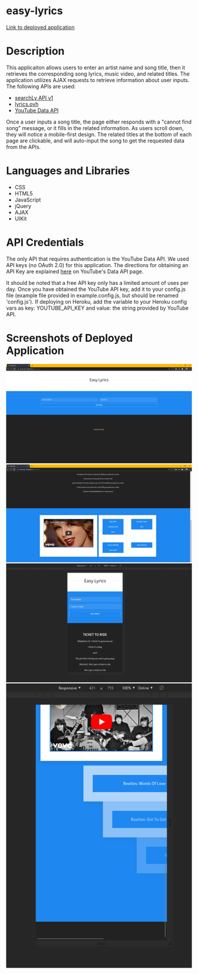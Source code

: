 # easy-lyrics

[Link to deployed application](https://hidden-journey-42969.herokuapp.com/)

# Description
This applicaiton allows users to enter an artist name and song title, then it retrieves the corresponding song lyrics, music video, and related titles. The application utilizes AJAX requests to retrieve information about user inputs. The following APIs are used:

* [searchLy API v1](https://searchly.asuarez.dev/docs/v1)
* [lyrics.ovh](https://lyricsovh.docs.apiary.io/#)
* [YouTube Data API](https://developers.google.com/youtube/v3)

Once a user inputs a song title, the page either responds with a "cannot find song" message, or it fills in the related information. As users scroll down, they will notice a mobile-first design. The related titles at the bottom of each page are clickable, and will auto-input the song to get the requested data from the APIs. 

# Languages and Libraries
* CSS
* HTML5
* JavaScript
* jQuery
* AJAX
* UIKit

# API Credentials
The only API that requires authentication is the YouTube Data API. We used API keys (no OAuth 2.0) for this application. The directions for obtaining an API Key are explained [here](https://developers.google.com/youtube/registering_an_application) on YouTube's Data API page. 

It should be noted that a free API key only has a limited amount of uses per day. Once you have obtained the YouTube API key, add it to your config.js file (example file provided in example.config.js, but should be renamed 'config.js'). If deploying on Heroku, add the variable to your Heroku config vars as key: YOUTUBE_API_KEY and value: the string provided by YouTube API.

# Screenshots of Deployed Application
![image-1](resources/image-1.png)
![image-2](resources/image-2.png)
![image-3](resources/image-3.png)
![image-4](resources/image-4.png)
